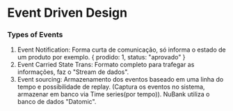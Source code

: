# Event Driven Design

### Types of Events
1. Event Notification: Forma curta de comunicação, só informa o estado de um produto por exemplo. { prodido: 1, status: "aprovado" }
2. Event Carried State Trans: Formato completo para trafegar as informações, faz o "Stream de dados".
3. Event sourcing: Armazenamento dos eventos baseado em uma linha do tempo e possibilidade de replay. (Captura os eventos no sistema, armazenar em banco via Time series(por tempo)). NuBank utiliza o banco de dados "Datomic".

